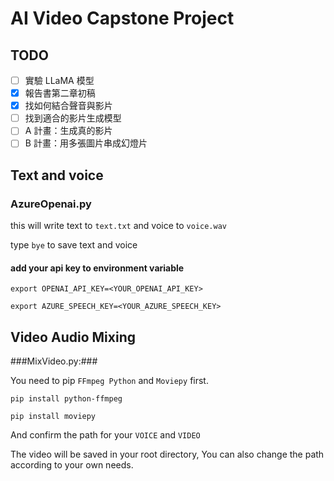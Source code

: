 # AI Video Capstone Project

## TODO

- [ ] 實驗 LLaMA 模型
- [x]  報告書第二章初稿
- [x] 找如何結合聲音與影片
- [ ] 找到適合的影片生成模型
- [ ] A 計畫：生成真的影片
- [ ] B 計畫：用多張圖片串成幻燈片
  
## Text and voice

### AzureOpenai.py

this will write text to `text.txt` and voice to `voice.wav`

type `bye` to save text and voice

#### add your api key to environment variable

```shell
export OPENAI_API_KEY=<YOUR_OPENAI_API_KEY>
```

```shell
export AZURE_SPEECH_KEY=<YOUR_AZURE_SPEECH_KEY>
```

## Video Audio Mixing

###MixVideo.py:###

You need to pip `FFmpeg Python` and `Moviepy` first.

```shell
pip install python-ffmpeg 
```

```shell
pip install moviepy
```

And confirm the path for your `VOICE` and `VIDEO`

The video will be saved in your root directory, You can also change the path according to your own needs.
